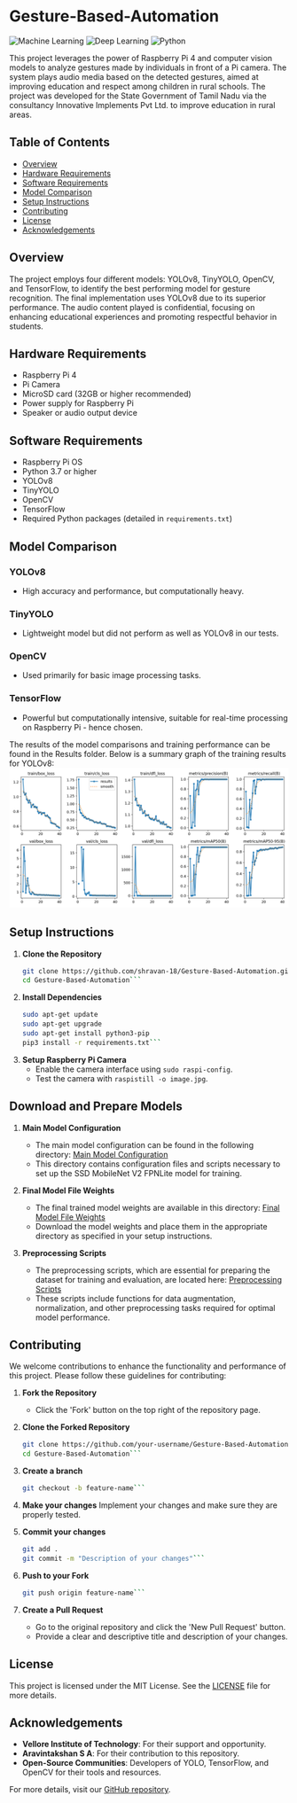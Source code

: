 # Gesture-Based-Automation
![Machine Learning](https://img.shields.io/badge/Raspberry_Pi-Edge_Computing-red.svg)
![Deep Learning](https://img.shields.io/badge/Deep_Learning-Computer_Vision-green.svg)
![Python](https://img.shields.io/badge/Python-3.x-blue.svg)

This project leverages the power of Raspberry Pi 4 and computer vision models to analyze gestures made by individuals in front of a Pi camera. The system plays audio media based on the detected gestures, aimed at improving education and respect among children in rural schools. The project was developed for the State Government of Tamil Nadu via the consultancy Innovative Implements Pvt Ltd. to improve education in rural areas.

## Table of Contents
- [Overview](#overview)
- [Hardware Requirements](#hardware-requirements)
- [Software Requirements](#software-requirements)
- [Model Comparison](#model-comparison)
- [Setup Instructions](#setup-instructions)
- [Contributing](#contributing)
- [License](#license)
- [Acknowledgements](#acknowledgements)

## Overview
The project employs four different models: YOLOv8, TinyYOLO, OpenCV, and TensorFlow, to identify the best performing model for gesture recognition. The final implementation uses YOLOv8 due to its superior performance. The audio content played is confidential, focusing on enhancing educational experiences and promoting respectful behavior in students.

## Hardware Requirements
- Raspberry Pi 4
- Pi Camera
- MicroSD card (32GB or higher recommended)
- Power supply for Raspberry Pi
- Speaker or audio output device

## Software Requirements
- Raspberry Pi OS
- Python 3.7 or higher
- YOLOv8
- TinyYOLO
- OpenCV
- TensorFlow
- Required Python packages (detailed in `requirements.txt`)

## Model Comparison
### YOLOv8
- High accuracy and performance, but computationally heavy.

### TinyYOLO
- Lightweight model but did not perform as well as YOLOv8 in our tests.

### OpenCV
- Used primarily for basic image processing tasks. 

### TensorFlow
- Powerful but computationally intensive, suitable for real-time processing on Raspberry Pi - hence chosen.

The results of the model comparisons and training performance can be found in the Results folder. Below is a summary graph of the training results for YOLOv8:
![Training Results](https://github.com/shravan-18/Gesture-Based-Automation/blob/main/YOLOv8/Results/results.png)

## Setup Instructions
1. **Clone the Repository**
   ```bash
   git clone https://github.com/shravan-18/Gesture-Based-Automation.git
   cd Gesture-Based-Automation```
2. **Install Dependencies**
   ```bash
   sudo apt-get update
   sudo apt-get upgrade
   sudo apt-get install python3-pip
   pip3 install -r requirements.txt```
3. **Setup Raspberry Pi Camera**
   - Enable the camera interface using `sudo raspi-config`.
   - Test the camera with `raspistill -o image.jpg`.
     
## Download and Prepare Models
1. **Main Model Configuration**
   - The main model configuration can be found in the following directory:
     [Main Model Configuration](https://github.com/shravan-18/Gesture-Based-Automation/tree/main/TensorFlow/workspace/training_demo/models/my_ssd_mobilenet_v2_fpnlite)
   - This directory contains configuration files and scripts necessary to set up the SSD MobileNet V2 FPNLite model for training.

2. **Final Model File Weights**
   - The final trained model weights are available in this directory:
     [Final Model File Weights](https://github.com/shravan-18/Gesture-Based-Automation/tree/main/TensorFlow/workspace/training_demo/exported-models/my_mobilenet_model)
   - Download the model weights and place them in the appropriate directory as specified in your setup instructions.

3. **Preprocessing Scripts**
   - The preprocessing scripts, which are essential for preparing the dataset for training and evaluation, are located here:
     [Preprocessing Scripts](https://github.com/shravan-18/Gesture-Based-Automation/tree/main/TensorFlow/scripts/preprocessing)
   - These scripts include functions for data augmentation, normalization, and other preprocessing tasks required for optimal model performance.

## Contributing
We welcome contributions to enhance the functionality and performance of this project. Please follow these guidelines for contributing:

1. **Fork the Repository**
   - Click the 'Fork' button on the top right of the repository page.

2. **Clone the Forked Repository**
   ```bash
   git clone https://github.com/your-username/Gesture-Based-Automation.git
   cd Gesture-Based-Automation```
3. **Create a branch**
   ```bash
   git checkout -b feature-name```
4. **Make your changes**
   Implement your changes and make sure they are properly tested.
5. **Commit your changes**
   ```bash
   git add .
   git commit -m "Description of your changes"```
6. **Push to your Fork**
   ```bash
   git push origin feature-name```
7. **Create a Pull Request**
   - Go to the original repository and click the 'New Pull Request' button.
   - Provide a clear and descriptive title and description of your changes.

## License
This project is licensed under the MIT License. See the [LICENSE](LICENSE) file for more details.

## Acknowledgements
- **Vellore Institute of Technology**: For their support and opportunity.
- **Aravintakshan S A**: For their contribution to this repository.
- **Open-Source Communities**: Developers of YOLO, TensorFlow, and OpenCV for their tools and resources.

For more details, visit our [GitHub repository](https://github.com/shravan-18/Gesture-Based-Automation).

